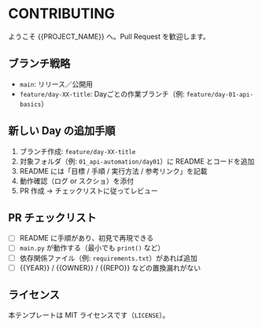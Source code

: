 # CONTRIBUTING

ようこそ {{PROJECT_NAME}} へ。Pull Request を歓迎します。

## ブランチ戦略
- `main`: リリース／公開用
- `feature/day-XX-title`: Dayごとの作業ブランチ（例: `feature/day-01-api-basics`）

## 新しい Day の追加手順
1. ブランチ作成: `feature/day-XX-title`
2. 対象フォルダ（例: `01_api-automation/day01`）に README とコードを追加
3. README には「目標 / 手順 / 実行方法 / 参考リンク」を記載
4. 動作確認（ログ or スクショ）を添付
5. PR 作成 → チェックリストに従ってレビュー

## PR チェックリスト
- [ ] README に手順があり、初見で再現できる
- [ ] `main.py` が動作する（最小でも `print()` など）
- [ ] 依存関係ファイル（例: `requirements.txt`）があれば追加
- [ ] {{YEAR}} / {{OWNER}} / {{REPO}} などの置換漏れがない

## ライセンス
本テンプレートは MIT ライセンスです（`LICENSE`）。

